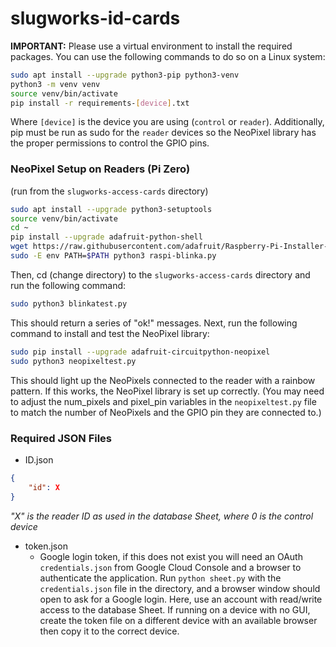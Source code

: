 # slugworks-id-cards

**IMPORTANT:** Please use a virtual environment to install the required packages. You can use the following commands to do so on a Linux system:

```bash
sudo apt install --upgrade python3-pip python3-venv
python3 -m venv venv
source venv/bin/activate
pip install -r requirements-[device].txt
```
Where `[device]` is the device you are using (`control` or `reader`). Additionally, pip must be run as sudo for the `reader` devices so the NeoPixel library has the proper permissions to control the GPIO pins.

### NeoPixel Setup on Readers (Pi Zero)
(run from the `slugworks-access-cards` directory)
```bash
sudo apt install --upgrade python3-setuptools
source venv/bin/activate
cd ~
pip install --upgrade adafruit-python-shell
wget https://raw.githubusercontent.com/adafruit/Raspberry-Pi-Installer-Scripts/master/raspi-blinka.py
sudo -E env PATH=$PATH python3 raspi-blinka.py
```
Then, cd (change directory) to the `slugworks-access-cards` directory and run the following command:
```bash
sudo python3 blinkatest.py
```
This should return a series of "ok!" messages. Next, run the following command to install and test the NeoPixel library:
```bash
sudo pip install --upgrade adafruit-circuitpython-neopixel
sudo python3 neopixeltest.py
```
This should light up the NeoPixels connected to the reader with a rainbow pattern. If this works, the NeoPixel library is set up correctly. (You may need to adjust the num_pixels and pixel_pin variables in the `neopixeltest.py` file to match the number of NeoPixels and the GPIO pin they are connected to.)

### Required JSON Files
- ID.json
```json
{
    "id": X
}
```
*"X" is the reader ID as used in the database Sheet, where 0 is the control device*
- token.json
  - Google login token, if this does not exist you will need an OAuth `credentials.json` from Google Cloud Console and a browser to authenticate the application. Run `python sheet.py` with the `credentials.json` file in the directory, and a browser window should open to ask for a Google login. Here, use an account with read/write access to the database Sheet. If running on a device with no GUI, create the token file on a different device with an available browser then copy it to the correct device.
